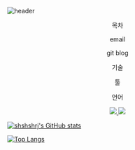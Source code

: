 ![header](https://capsule-render.vercel.app/api?type=wave&color=auto&height=300&section=header&text=Welcome!&fontSize=90&animation=fadeIn&fontAlignY=38&desc=My%20GitHub%20profile&descAlignY=51&descAlign=62)
<p align='center'> 목차 </p>
<p align='center'> email </p>
<p align='center'> git blog </p>
<p align='center'> 기술 </p>
<p align='center'> 툴 </p>
<p align='center'> 언어 </p>
<p align='center'>
  <a href="https://github.com/kyechan99/capsule-render/labels/Idea">
    <img src="https://img.shields.io/badge/IDEA%20ISSUE%20-%23F7DF1E.svg?&style=for-the-badge&&logoColor=white"/>
  </a>
  <a href="#demo">
    <img src="https://img.shields.io/badge/DEMO%20-%234FC08D.svg?&style=for-the-badge&&logoColor=white"/>
  </a>
</p>


[![shshshrj's GitHub stats](https://github-readme-stats.vercel.app/api?username=shshshrj)](https://github.com/anuraghazra/github-readme-stats)

[![Top Langs](https://github-readme-stats.vercel.app/api/top-langs/?username=shshshrj)](https://github.com/anuraghazra/github-readme-stats)
